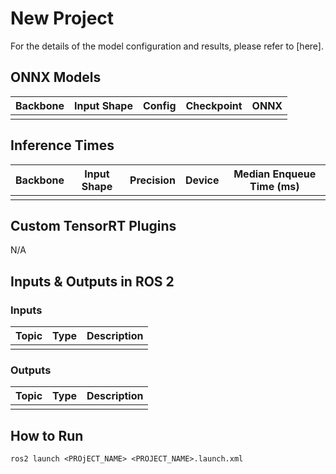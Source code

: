 # New Project

For the details of the model configuration and results, please refer to [here]<RINK-TO-OPNEMMLAB-PROJECT>.

## ONNX Models

| Backbone | Input Shape | Config | Checkpoint | ONNX |
| :------: | :---------: | :----: | :--------: | :--: |
|          |             |        |            |      |

## Inference Times

<!-- Please describe inference time of the model using trtexec. -->

| Backbone | Input Shape | Precision | Device | Median Enqueue Time (ms) |
| :------: | :---------: | :-------: | :----: | :----------------------: |
|          |             |           |        |                          |

## Custom TensorRT Plugins

<!-- Please describe custom TensorRT plugins. -->

N/A

## Inputs & Outputs in ROS 2

### Inputs

<!-- Input topics, types and descriptions -->

| Topic | Type | Description |
| :---: | :--: | :---------: |
|       |      |             |

### Outputs

<!-- Output topics, types and descriptions. -->

| Topic | Type | Description |
| :---: | :--: | :---------: |
|       |      |             |

## How to Run

<!-- Please describe launch command. -->

```shell
ros2 launch <PROjECT_NAME> <PROJECT_NAME>.launch.xml
```

